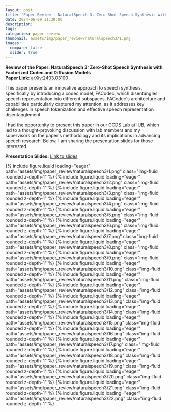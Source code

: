 ```yaml
---
layout: post
title: "Paper Review - NaturalSpeech 3: Zero-Shot Speech Synthesis with Factorized Codec and Diffusion Models"
date: 2024-06-09 11:30:00
description: 
tags: 
categories: paper-review
thumbnail: assets/img/paper_review/naturalspeech3/1.png
images:
  compare: false
  slider: true
---
```


**Review of the Paper: NaturalSpeech 3: Zero-Shot Speech Synthesis with Factorized Codec and Diffusion Models**  
**Paper Link:** [arXiv:2403.03100](https://arxiv.org/abs/2403.03100)

This paper presents an innovative approach to speech synthesis, specifically by introducing a codec model, FACodec, which disentangles speech representation into different subspaces. FACodec's architecture and capabilities particularly captured my attention, as it addresses key challenges in speech tokenization and effective speech representation disentanglement.

I had the opportunity to present this paper in our CCDS Lab at IUB, which led to a thought-provoking discussion with lab members and my supervisors on the paper's methodology and its implications in advancing speech research. Below, I am sharing the presentation slides for those interested.

**Presentation Slides:** [Link to slides](https://docs.google.com/presentation/d/1qG2v2LouVBl9piZd3B2lXZh3WPCCu4yZ01uzOsfWgAI/)

<swiper-container keyboard="true" navigation="true" pagination="true" pagination-clickable="true" pagination-dynamic-bullets="true" rewind="true">
  <swiper-slide>{% include figure.liquid loading="eager" path="assets/img/paper_review/naturalspeech3/1.png" class="img-fluid rounded z-depth-1" %}</swiper-slide>
  <swiper-slide>{% include figure.liquid loading="eager" path="assets/img/paper_review/naturalspeech3/2.png" class="img-fluid rounded z-depth-1" %}</swiper-slide>
  <swiper-slide>{% include figure.liquid loading="eager" path="assets/img/paper_review/naturalspeech3/3.png" class="img-fluid rounded z-depth-1" %}</swiper-slide>
  <swiper-slide>{% include figure.liquid loading="eager" path="assets/img/paper_review/naturalspeech3/4.png" class="img-fluid rounded z-depth-1" %}</swiper-slide>
  <swiper-slide>{% include figure.liquid loading="eager" path="assets/img/paper_review/naturalspeech3/5.png" class="img-fluid rounded z-depth-1" %}</swiper-slide>
  <swiper-slide>{% include figure.liquid loading="eager" path="assets/img/paper_review/naturalspeech3/6.png" class="img-fluid rounded z-depth-1" %}</swiper-slide>
  <swiper-slide>{% include figure.liquid loading="eager" path="assets/img/paper_review/naturalspeech3/7.png" class="img-fluid rounded z-depth-1" %}</swiper-slide>
  <swiper-slide>{% include figure.liquid loading="eager" path="assets/img/paper_review/naturalspeech3/8.png" class="img-fluid rounded z-depth-1" %}</swiper-slide>
  <swiper-slide>{% include figure.liquid loading="eager" path="assets/img/paper_review/naturalspeech3/9.png" class="img-fluid rounded z-depth-1" %}</swiper-slide>
  <swiper-slide>{% include figure.liquid loading="eager" path="assets/img/paper_review/naturalspeech3/10.png" class="img-fluid rounded z-depth-1" %}</swiper-slide>
  <swiper-slide>{% include figure.liquid loading="eager" path="assets/img/paper_review/naturalspeech3/11.png" class="img-fluid rounded z-depth-1" %}</swiper-slide>
  <swiper-slide>{% include figure.liquid loading="eager" path="assets/img/paper_review/naturalspeech3/12.png" class="img-fluid rounded z-depth-1" %}</swiper-slide>
  <swiper-slide>{% include figure.liquid loading="eager" path="assets/img/paper_review/naturalspeech3/13.png" class="img-fluid rounded z-depth-1" %}</swiper-slide>
  <swiper-slide>{% include figure.liquid loading="eager" path="assets/img/paper_review/naturalspeech3/14.png" class="img-fluid rounded z-depth-1" %}</swiper-slide>
  <swiper-slide>{% include figure.liquid loading="eager" path="assets/img/paper_review/naturalspeech3/15.png" class="img-fluid rounded z-depth-1" %}</swiper-slide>
  <swiper-slide>{% include figure.liquid loading="eager" path="assets/img/paper_review/naturalspeech3/16.png" class="img-fluid rounded z-depth-1" %}</swiper-slide>
  <swiper-slide>{% include figure.liquid loading="eager" path="assets/img/paper_review/naturalspeech3/17.png" class="img-fluid rounded z-depth-1" %}</swiper-slide>
  <swiper-slide>{% include figure.liquid loading="eager" path="assets/img/paper_review/naturalspeech3/18.png" class="img-fluid rounded z-depth-1" %}</swiper-slide>
  <swiper-slide>{% include figure.liquid loading="eager" path="assets/img/paper_review/naturalspeech3/19.png" class="img-fluid rounded z-depth-1" %}</swiper-slide>
  <swiper-slide>{% include figure.liquid loading="eager" path="assets/img/paper_review/naturalspeech3/20.png" class="img-fluid rounded z-depth-1" %}</swiper-slide>
  <swiper-slide>{% include figure.liquid loading="eager" path="assets/img/paper_review/naturalspeech3/21.png" class="img-fluid rounded z-depth-1" %}</swiper-slide>
  <swiper-slide>{% include figure.liquid loading="eager" path="assets/img/paper_review/naturalspeech3/22.png" class="img-fluid rounded z-depth-1" %}</swiper-slide>
</swiper-container>
 